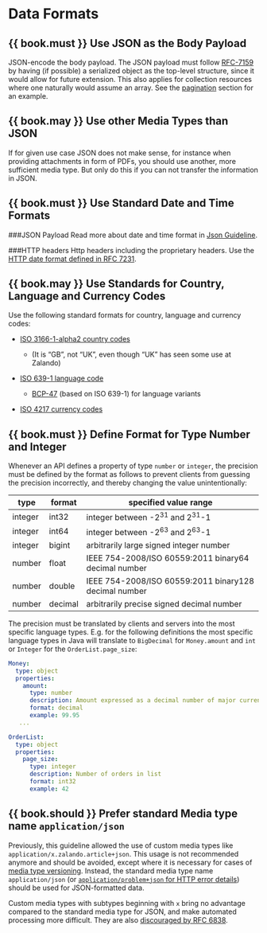 # Data Formats

## {{ book.must }} Use JSON as the Body Payload

JSON-encode the body payload. The JSON payload must follow [RFC-7159](https://tools.ietf.org/html/rfc7159) by having
(if possible) a serialized object as the top-level structure, since it would allow for future extension.
This also applies for collection resources where one naturally would assume an array. See the
[pagination](../pagination/Pagination.md#could-use-pagination-links-where-applicable) section for an example.

## {{ book.may }} Use other Media Types than JSON

If for given use case JSON does not make sense, for instance when providing attachments in form of PDFs, you should
use another, more sufficient media type. But only do this if you can not transfer the information in JSON.

## {{ book.must }} Use Standard Date and Time Formats

###JSON Payload
Read more about date and time format in [Json Guideline](../json-guidelines/JsonGuidelines.md#date-property-values-should-conform-to-rfc-3399).

###HTTP headers
Http headers including the proprietary headers. Use the [HTTP date format defined in RFC 7231](http://tools.ietf.org/html/rfc7231#section-7.1.1.1).

## {{ book.may }} Use Standards for Country, Language and Currency Codes

Use the following standard formats for country, language and currency codes:

* [ISO 3166-1-alpha2 country codes](https://en.wikipedia.org/wiki/ISO_3166-1_alpha-2)

     * (It is “GB”, not “UK”, even though “UK” has seen some use at Zalando)

* [ISO 639-1 language code](https://en.wikipedia.org/wiki/List_of_ISO_639-1_codes)

    * [BCP-47](https://tools.ietf.org/html/bcp47) (based on ISO 639-1) for language variants

* [ISO 4217 currency codes](https://en.wikipedia.org/wiki/ISO_4217)

## {{ book.must }} Define Format for Type Number and Integer

Whenever an API defines a property of type `number` or `integer`, the precision must be defined by the format as follows to prevent clients from guessing the precision incorrectly, and thereby changing the value unintentionally:

| type    | format  | specified value range                                 |
|---------|---------|-------------------------------------------------------|
| integer | int32   | integer between -2<sup>31</sup> and 2<sup>31</sup>-1  |
| integer | int64   | integer between -2<sup>63</sup> and 2<sup>63</sup>-1  |
| integer | bigint  | arbitrarily large signed integer number               |
| number  | float   | IEEE 754-2008/ISO 60559:2011 binary64 decimal number  |
| number  | double  | IEEE 754-2008/ISO 60559:2011 binary128 decimal number |
| number  | decimal | arbitrarily precise signed decimal number             |

The precision must be translated by clients and servers into the most specific language types. E.g. for the following definitions the most specific language types in Java will translate to `BigDecimal` for `Money.amount` and `int` or `Integer` for the `OrderList.page_size`:

```yaml
Money:
  type: object
  properties:
    amount:
      type: number
      description: Amount expressed as a decimal number of major currency units
      format: decimal
      example: 99.95
   ...

OrderList:
  type: object
  properties:
    page_size:
      type: integer
      description: Number of orders in list
      format: int32
      example: 42
```

## {{ book.should }} Prefer standard Media type name `application/json`

Previously, this guideline allowed the use of custom media types like `application/x.zalando.article+json`.
This usage is not recommended anymore and should be avoided, except where it is necessary for cases
of [media type versioning](../compatibility/Compatibility.md#must-use-media-type-versioning). Instead, the standard media type name `application/json` (or [`application/problem+json` for HTTP error details](http://zalando.github.io/restful-api-guidelines/common-data-objects/CommonDataObjects.html#must-use-problem-json)) should be used for JSON-formatted data.

Custom media types with subtypes beginning with `x` bring no advantage compared to the standard media type for JSON, and make automated processing more difficult. They are also [discouraged by RFC 6838](https://tools.ietf.org/html/rfc6838#section-3.4).